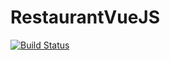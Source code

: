 # RestaurantVueJS
[![Build Status](https://travis-ci.com/Master1-MIAGE-UCA/scrabble-en-groupe-jbtvjyc.svg?token=eGqKwyhvLzVL1jvG6VN6&branch=master)](https://travis-ci.org/joemccann/dillinger)
